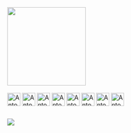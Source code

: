 <div style="display: flex;">
  <a href="https://github.com/AntonioSimeao">
    <img height="180em" src="https://github-readme-stats.vercel.app/api/top-langs/?username=AntonioSimeao&layout=compact&langs_count=16&theme=dark">
</div>

<div style="display: inline-block;"><br>
  <img align="center" height="30" alt="Antonio-HTML" src="https://cdn.jsdelivr.net/gh/devicons/devicon/icons/html5/html5-plain.svg">
  <img align="center" height="30" alt="Antonio-CSS" src="https://cdn.jsdelivr.net/gh/devicons/devicon/icons/css3/css3-plain.svg">
  <img align="center" height="30" alt="Antonio-JS" src="https://cdn.jsdelivr.net/gh/devicons/devicon/icons/javascript/javascript-plain.svg">
  <img align="center" height="30" alt="Antonio-TS" src="https://cdn.jsdelivr.net/gh/devicons/devicon/icons/typescript/typescript-plain.svg">
  <img align="center" height="30" alt="Antonio-React" src="https://cdn.jsdelivr.net/gh/devicons/devicon/icons/react/react-original.svg">
  <img align="center" height="30" alt="Antonio-Redux" src="https://cdn.jsdelivr.net/gh/devicons/devicon/icons/redux/redux-original.svg">
  <img align="center" height="30" alt="Antonio-Nodejs" src="https://cdn.jsdelivr.net/gh/devicons/devicon/icons/nodejs/nodejs-plain.svg">
  <img align="center" height="30" alt="Antonio-MongoDB" src="https://cdn.jsdelivr.net/gh/devicons/devicon/icons/mongodb/mongodb-plain.svg">
</div>

  ##
  
<div>
  <a href="https://www.linkedin.com/in/antonio-sime%C3%A3o-278235191/" target="_blank"><img src="https://img.shields.io/badge/LinkedIn-0077B5?style=for-the-badge&logo=linkedin&logoColor=white" target="_blank"></a>
</div>
